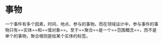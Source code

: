 # 事物

一个事件有多个因素，时间、地点、参与的事物。而在领域设计中，参与事件的事物只有==实体==和==值对象==。至于==聚合==是一个==范围概念==，而不是单个的事物，聚合根则是给某个实体的标签。


